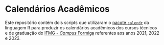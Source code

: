 
# Calendários Acadêmicos

Este repositório contém dois scripts que utilizaram o 
[pacote `calendr`](https://github.com/R-CoderDotCom/calendR) da 
linguagem R para produzir os calendários acadêmicos dos cursos técnicos e 
de graduação do [IFMG - *Campus* Formiga](https://www.formiga.ifmg.edu.br/) 
referentes aos anos 2021, 2022 e 2023. 



